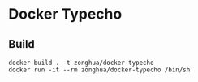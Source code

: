 # Docker Typecho

## Build
```
docker build . -t zonghua/docker-typecho
docker run -it --rm zonghua/docker-typecho /bin/sh
```